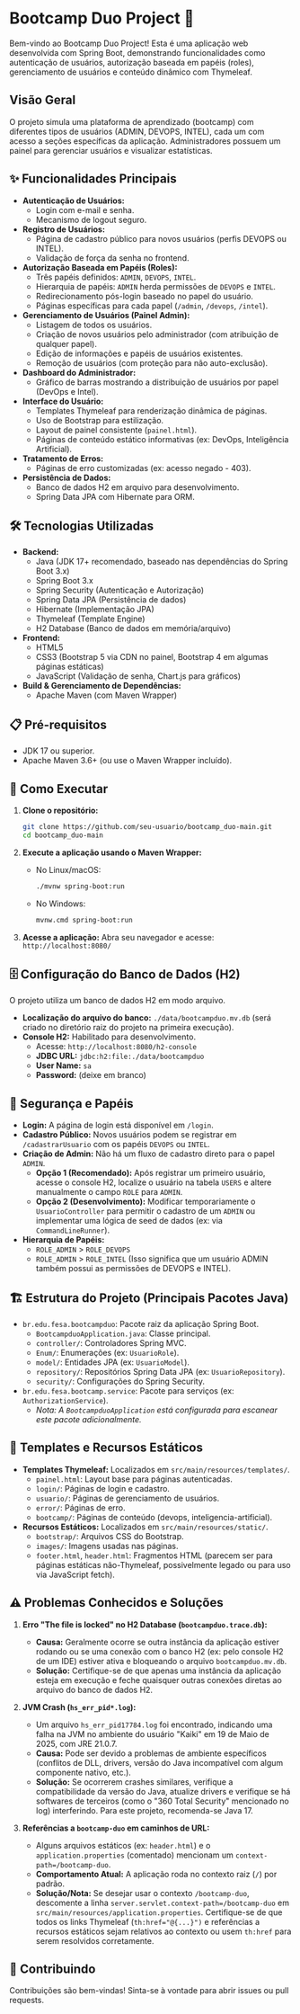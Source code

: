 # Bootcamp Duo Project 🚀

Bem-vindo ao Bootcamp Duo Project! Esta é uma aplicação web desenvolvida com Spring Boot, demonstrando funcionalidades como autenticação de usuários, autorização baseada em papéis (roles), gerenciamento de usuários e conteúdo dinâmico com Thymeleaf.

## Visão Geral

O projeto simula uma plataforma de aprendizado (bootcamp) com diferentes tipos de usuários (ADMIN, DEVOPS, INTEL), cada um com acesso a seções específicas da aplicação. Administradores possuem um painel para gerenciar usuários e visualizar estatísticas.

## ✨ Funcionalidades Principais

*   **Autenticação de Usuários:**
    *   Login com e-mail e senha.
    *   Mecanismo de logout seguro.
*   **Registro de Usuários:**
    *   Página de cadastro público para novos usuários (perfis DEVOPS ou INTEL).
    *   Validação de força da senha no frontend.
*   **Autorização Baseada em Papéis (Roles):**
    *   Três papéis definidos: `ADMIN`, `DEVOPS`, `INTEL`.
    *   Hierarquia de papéis: `ADMIN` herda permissões de `DEVOPS` e `INTEL`.
    *   Redirecionamento pós-login baseado no papel do usuário.
    *   Páginas específicas para cada papel (`/admin`, `/devops`, `/intel`).
*   **Gerenciamento de Usuários (Painel Admin):**
    *   Listagem de todos os usuários.
    *   Criação de novos usuários pelo administrador (com atribuição de qualquer papel).
    *   Edição de informações e papéis de usuários existentes.
    *   Remoção de usuários (com proteção para não auto-exclusão).
*   **Dashboard do Administrador:**
    *   Gráfico de barras mostrando a distribuição de usuários por papel (DevOps e Intel).
*   **Interface do Usuário:**
    *   Templates Thymeleaf para renderização dinâmica de páginas.
    *   Uso de Bootstrap para estilização.
    *   Layout de painel consistente (`painel.html`).
    *   Páginas de conteúdo estático informativas (ex: DevOps, Inteligência Artificial).
*   **Tratamento de Erros:**
    *   Páginas de erro customizadas (ex: acesso negado - 403).
*   **Persistência de Dados:**
    *   Banco de dados H2 em arquivo para desenvolvimento.
    *   Spring Data JPA com Hibernate para ORM.

## 🛠️ Tecnologias Utilizadas

*   **Backend:**
    *   Java (JDK 17+ recomendado, baseado nas dependências do Spring Boot 3.x)
    *   Spring Boot 3.x
    *   Spring Security (Autenticação e Autorização)
    *   Spring Data JPA (Persistência de dados)
    *   Hibernate (Implementação JPA)
    *   Thymeleaf (Template Engine)
    *   H2 Database (Banco de dados em memória/arquivo)
*   **Frontend:**
    *   HTML5
    *   CSS3 (Bootstrap 5 via CDN no painel, Bootstrap 4 em algumas páginas estáticas)
    *   JavaScript (Validação de senha, Chart.js para gráficos)
*   **Build & Gerenciamento de Dependências:**
    *   Apache Maven (com Maven Wrapper)

## 📋 Pré-requisitos

*   JDK 17 ou superior.
*   Apache Maven 3.6+ (ou use o Maven Wrapper incluído).

## 🚀 Como Executar

1.  **Clone o repositório:**
    ```bash
    git clone https://github.com/seu-usuario/bootcamp_duo-main.git
    cd bootcamp_duo-main
    ```

2.  **Execute a aplicação usando o Maven Wrapper:**
    *   No Linux/macOS:
        ```bash
        ./mvnw spring-boot:run
        ```
    *   No Windows:
        ```bash
        mvnw.cmd spring-boot:run
        ```

3.  **Acesse a aplicação:**
    Abra seu navegador e acesse: `http://localhost:8080/`

## 🗄️ Configuração do Banco de Dados (H2)

O projeto utiliza um banco de dados H2 em modo arquivo.
*   **Localização do arquivo do banco:** `./data/bootcampduo.mv.db` (será criado no diretório raiz do projeto na primeira execução).
*   **Console H2:** Habilitado para desenvolvimento.
    *   Acesse: `http://localhost:8080/h2-console`
    *   **JDBC URL:** `jdbc:h2:file:./data/bootcampduo`
    *   **User Name:** `sa`
    *   **Password:** (deixe em branco)

## 🔐 Segurança e Papéis

*   **Login:** A página de login está disponível em `/login`.
*   **Cadastro Público:** Novos usuários podem se registrar em `/cadastrarUsuario` com os papéis `DEVOPS` ou `INTEL`.
*   **Criação de Admin:** Não há um fluxo de cadastro direto para o papel `ADMIN`.
    *   **Opção 1 (Recomendado):** Após registrar um primeiro usuário, acesse o console H2, localize o usuário na tabela `USERS` e altere manualmente o campo `ROLE` para `ADMIN`.
    *   **Opção 2 (Desenvolvimento):** Modificar temporariamente o `UsuarioController` para permitir o cadastro de um `ADMIN` ou implementar uma lógica de seed de dados (ex: via `CommandLineRunner`).
*   **Hierarquia de Papéis:**
    *   `ROLE_ADMIN` > `ROLE_DEVOPS`
    *   `ROLE_ADMIN` > `ROLE_INTEL`
    (Isso significa que um usuário ADMIN também possui as permissões de DEVOPS e INTEL).

## 🏗️ Estrutura do Projeto (Principais Pacotes Java)

*   `br.edu.fesa.bootcampduo`: Pacote raiz da aplicação Spring Boot.
    *   `BootcampduoApplication.java`: Classe principal.
    *   `controller/`: Controladores Spring MVC.
    *   `Enum/`: Enumerações (ex: `UsuarioRole`).
    *   `model/`: Entidades JPA (ex: `UsuarioModel`).
    *   `repository/`: Repositórios Spring Data JPA (ex: `UsuarioRepository`).
    *   `security/`: Configurações do Spring Security.
*   `br.edu.fesa.bootcamp.service`: Pacote para serviços (ex: `AuthorizationService`).
    *   *Nota: A `BootcampduoApplication` está configurada para escanear este pacote adicionalmente.*

## 📄 Templates e Recursos Estáticos

*   **Templates Thymeleaf:** Localizados em `src/main/resources/templates/`.
    *   `painel.html`: Layout base para páginas autenticadas.
    *   `login/`: Páginas de login e cadastro.
    *   `usuario/`: Páginas de gerenciamento de usuários.
    *   `error/`: Páginas de erro.
    *   `bootcamp/`: Páginas de conteúdo (devops, inteligencia-artificial).
*   **Recursos Estáticos:** Localizados em `src/main/resources/static/`.
    *   `bootstrap/`: Arquivos CSS do Bootstrap.
    *   `images/`: Imagens usadas nas páginas.
    *   `footer.html`, `header.html`: Fragmentos HTML (parecem ser para páginas estáticas não-Thymeleaf, possivelmente legado ou para uso via JavaScript fetch).

## ⚠️ Problemas Conhecidos e Soluções

1.  **Erro "The file is locked" no H2 Database (`bootcampduo.trace.db`):**
    *   **Causa:** Geralmente ocorre se outra instância da aplicação estiver rodando ou se uma conexão com o banco H2 (ex: pelo console H2 de um IDE) estiver ativa e bloqueando o arquivo `bootcampduo.mv.db`.
    *   **Solução:** Certifique-se de que apenas uma instância da aplicação esteja em execução e feche quaisquer outras conexões diretas ao arquivo do banco de dados H2.

2.  **JVM Crash (`hs_err_pid*.log`):**
    *   Um arquivo `hs_err_pid17784.log` foi encontrado, indicando uma falha na JVM no ambiente do usuário "Kaiki" em 19 de Maio de 2025, com JRE 21.0.7.
    *   **Causa:** Pode ser devido a problemas de ambiente específicos (conflitos de DLL, drivers, versão do Java incompatível com algum componente nativo, etc.).
    *   **Solução:** Se ocorrerem crashes similares, verifique a compatibilidade da versão do Java, atualize drivers e verifique se há softwares de terceiros (como o "360 Total Security" mencionado no log) interferindo. Para este projeto, recomenda-se Java 17.

3.  **Referências a `bootcamp-duo` em caminhos de URL:**
    *   Alguns arquivos estáticos (ex: `header.html`) e o `application.properties` (comentado) mencionam um `context-path=/bootcamp-duo`.
    *   **Comportamento Atual:** A aplicação roda no contexto raiz (`/`) por padrão.
    *   **Solução/Nota:** Se desejar usar o contexto `/bootcamp-duo`, descomente a linha `server.servlet.context-path=/bootcamp-duo` em `src/main/resources/application.properties`. Certifique-se de que todos os links Thymeleaf (`th:href="@{...}")` e referências a recursos estáticos sejam relativos ao contexto ou usem `th:href` para serem resolvidos corretamente.

## 🤝 Contribuindo

Contribuições são bem-vindas! Sinta-se à vontade para abrir issues ou pull requests.
